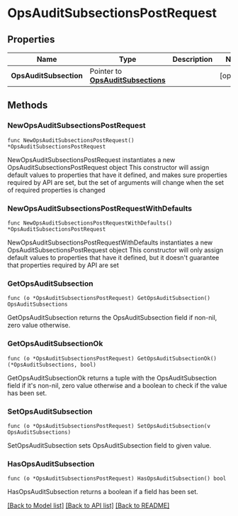 # OpsAuditSubsectionsPostRequest

## Properties

Name | Type | Description | Notes
------------ | ------------- | ------------- | -------------
**OpsAuditSubsection** | Pointer to [**OpsAuditSubsections**](OpsAuditSubsections.md) |  | [optional] 

## Methods

### NewOpsAuditSubsectionsPostRequest

`func NewOpsAuditSubsectionsPostRequest() *OpsAuditSubsectionsPostRequest`

NewOpsAuditSubsectionsPostRequest instantiates a new OpsAuditSubsectionsPostRequest object
This constructor will assign default values to properties that have it defined,
and makes sure properties required by API are set, but the set of arguments
will change when the set of required properties is changed

### NewOpsAuditSubsectionsPostRequestWithDefaults

`func NewOpsAuditSubsectionsPostRequestWithDefaults() *OpsAuditSubsectionsPostRequest`

NewOpsAuditSubsectionsPostRequestWithDefaults instantiates a new OpsAuditSubsectionsPostRequest object
This constructor will only assign default values to properties that have it defined,
but it doesn't guarantee that properties required by API are set

### GetOpsAuditSubsection

`func (o *OpsAuditSubsectionsPostRequest) GetOpsAuditSubsection() OpsAuditSubsections`

GetOpsAuditSubsection returns the OpsAuditSubsection field if non-nil, zero value otherwise.

### GetOpsAuditSubsectionOk

`func (o *OpsAuditSubsectionsPostRequest) GetOpsAuditSubsectionOk() (*OpsAuditSubsections, bool)`

GetOpsAuditSubsectionOk returns a tuple with the OpsAuditSubsection field if it's non-nil, zero value otherwise
and a boolean to check if the value has been set.

### SetOpsAuditSubsection

`func (o *OpsAuditSubsectionsPostRequest) SetOpsAuditSubsection(v OpsAuditSubsections)`

SetOpsAuditSubsection sets OpsAuditSubsection field to given value.

### HasOpsAuditSubsection

`func (o *OpsAuditSubsectionsPostRequest) HasOpsAuditSubsection() bool`

HasOpsAuditSubsection returns a boolean if a field has been set.


[[Back to Model list]](../README.md#documentation-for-models) [[Back to API list]](../README.md#documentation-for-api-endpoints) [[Back to README]](../README.md)


